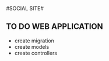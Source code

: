 #SOCIAL SITE#

## TO DO WEB APPLICATION ##

 * create migration
 * create models
 * create controllers
